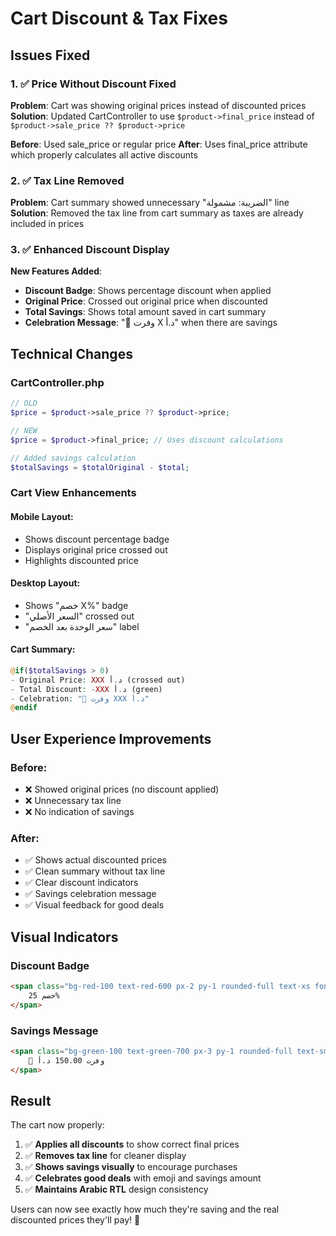 # Cart Discount & Tax Fixes

## Issues Fixed

### 1. ✅ Price Without Discount Fixed
**Problem**: Cart was showing original prices instead of discounted prices
**Solution**: Updated CartController to use `$product->final_price` instead of `$product->sale_price ?? $product->price`

**Before**: Used sale_price or regular price
**After**: Uses final_price attribute which properly calculates all active discounts

### 2. ✅ Tax Line Removed
**Problem**: Cart summary showed unnecessary "الضريبة: مشمولة" line
**Solution**: Removed the tax line from cart summary as taxes are already included in prices

### 3. ✅ Enhanced Discount Display
**New Features Added**:
- **Discount Badge**: Shows percentage discount when applied
- **Original Price**: Crossed out original price when discounted
- **Total Savings**: Shows total amount saved in cart summary
- **Celebration Message**: "🎉 وفرت X د.أ" when there are savings

## Technical Changes

### CartController.php
```php
// OLD
$price = $product->sale_price ?? $product->price;

// NEW  
$price = $product->final_price; // Uses discount calculations

// Added savings calculation
$totalSavings = $totalOriginal - $total;
```

### Cart View Enhancements

#### Mobile Layout:
- Shows discount percentage badge
- Displays original price crossed out
- Highlights discounted price

#### Desktop Layout:
- Shows "خصم X%" badge
- "السعر الأصلي" crossed out
- "سعر الوحدة بعد الخصم" label

#### Cart Summary:
```php
@if($totalSavings > 0)
- Original Price: XXX د.أ (crossed out)
- Total Discount: -XXX د.أ (green)
- Celebration: "🎉 وفرت XXX د.أ"
@endif
```

## User Experience Improvements

### Before:
- ❌ Showed original prices (no discount applied)
- ❌ Unnecessary tax line
- ❌ No indication of savings

### After:
- ✅ Shows actual discounted prices
- ✅ Clean summary without tax line
- ✅ Clear discount indicators
- ✅ Savings celebration message
- ✅ Visual feedback for good deals

## Visual Indicators

### Discount Badge
```html
<span class="bg-red-100 text-red-600 px-2 py-1 rounded-full text-xs font-bold">
    خصم 25%
</span>
```

### Savings Message
```html
<span class="bg-green-100 text-green-700 px-3 py-1 rounded-full text-sm font-bold">
    🎉 وفرت 150.00 د.أ
</span>
```

## Result

The cart now properly:
1. ✅ **Applies all discounts** to show correct final prices
2. ✅ **Removes tax line** for cleaner display
3. ✅ **Shows savings visually** to encourage purchases
4. ✅ **Celebrates good deals** with emoji and savings amount
5. ✅ **Maintains Arabic RTL** design consistency

Users can now see exactly how much they're saving and the real discounted prices they'll pay! 🎯
